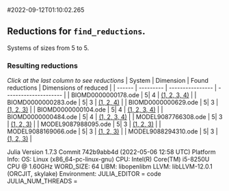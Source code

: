 #2022-09-12T01:10:02.265

## Reductions for `find_reductions`.
Systems of sizes from 5 to 5.

### Resulting reductions
*Click at the last column to see reductions*
| System | Dimension | Found reductions | Dimensions of reduced |
| ------ | --------- | ---------------- | --------------------- |
| BIOMD0000000178.ode | 5| 4 | [(1, 2, 3, 4)](https://github.com/x3042/Exact-reduction-of-ODE-systems/tree/main/benchmark/experiment_2/BIOMD0000000178.ode) |
| BIOMD0000000283.ode | 5| 3 | [(1, 2, 4)](https://github.com/x3042/Exact-reduction-of-ODE-systems/tree/main/benchmark/experiment_2/BIOMD0000000283.ode) |
| BIOMD0000000629.ode | 5| 3 | [(1, 2, 3)](https://github.com/x3042/Exact-reduction-of-ODE-systems/tree/main/benchmark/experiment_2/BIOMD0000000629.ode) |
| BIOMD0000000104.ode | 5| 4 | [(1, 2, 3, 4)](https://github.com/x3042/Exact-reduction-of-ODE-systems/tree/main/benchmark/experiment_2/BIOMD0000000104.ode) |
| BIOMD0000000484.ode | 5| 4 | [(1, 2, 3, 4)](https://github.com/x3042/Exact-reduction-of-ODE-systems/tree/main/benchmark/experiment_2/BIOMD0000000484.ode) |
| MODEL9087766308.ode | 5| 3 | [(1, 2, 3)](https://github.com/x3042/Exact-reduction-of-ODE-systems/tree/main/benchmark/experiment_2/MODEL9087766308.ode) |
| MODEL9087988095.ode | 5| 3 | [(1, 2, 3)](https://github.com/x3042/Exact-reduction-of-ODE-systems/tree/main/benchmark/experiment_2/MODEL9087988095.ode) |
| MODEL9088169066.ode | 5| 3 | [(1, 2, 3)](https://github.com/x3042/Exact-reduction-of-ODE-systems/tree/main/benchmark/experiment_2/MODEL9088169066.ode) |
| MODEL9088294310.ode | 5| 3 | [(1, 2, 3)](https://github.com/x3042/Exact-reduction-of-ODE-systems/tree/main/benchmark/experiment_2/MODEL9088294310.ode) |

Julia Version 1.7.3
Commit 742b9abb4d (2022-05-06 12:58 UTC)
Platform Info:
  OS: Linux (x86_64-pc-linux-gnu)
  CPU: Intel(R) Core(TM) i5-8250U CPU @ 1.60GHz
  WORD_SIZE: 64
  LIBM: libopenlibm
  LLVM: libLLVM-12.0.1 (ORCJIT, skylake)
Environment:
  JULIA_EDITOR = code
  JULIA_NUM_THREADS = 


